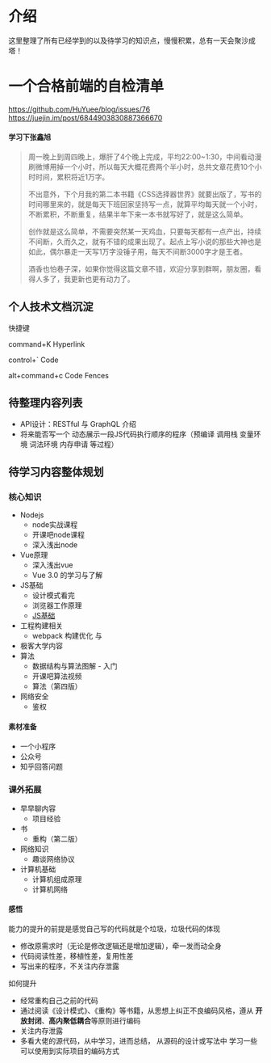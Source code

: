 # 介绍

这里整理了所有已经学到的以及待学习的知识点，慢慢积累，总有一天会聚沙成塔！



# 一个合格前端的自检清单

https://github.com/HuYuee/blog/issues/76
https://juejin.im/post/6844903830887366670



#### 学习下张鑫旭

>周一晚上到周四晚上，爆肝了4个晚上完成，平均22:00~1:30，中间看动漫刷微博用掉一个小时，所以每天大概花费两个半小时，总共文章花费10个小时时间，累积将近1万字。
>
>不出意外，下个月我的第二本书籍《CSS选择器世界》就要出版了，写书的时间哪里来的，就是每天下班回家坚持写一点，就算平均每天就一个小时，不断累积，不断重复，结果半年下来一本书就写好了，就是这么简单。
>
>创作就是这么简单，不需要突然某一天鸡血，只要每天都有一点产出，持续不间断，久而久之，就有不错的成果出现了。起点上写小说的那些大神也是如此，偶尔暴走一天写1万字没锤子用，每天不间断3000字才是王者。
>
>酒香也怕巷子深，如果你觉得这篇文章不错，欢迎分享到群啊，朋友圈，看得人多了，我更新也更有动力了。

## 个人技术文档沉淀

快捷键

command+K   Hyperlink

control+`   Code

alt+command+c   Code Fences

## 待整理内容列表

- API设计：RESTful   与 GraphQL 介绍
- 将来能否写一个 动态展示一段JS代码执行顺序的程序（预编译 调用栈 变量环境 词法环境 内存申请 等过程）

## 

## 待学习内容整体规划

### 核心知识

- Nodejs
  - node实战课程
  - 开课吧node课程
  - 深入浅出node
- Vue原理
  - 深入浅出vue
  - Vue 3.0 的学习与了解
- JS基础
  - 设计模式看完
  - 浏览器工作原理
  - [JS基础](https://github.com/mqyqingfeng/Blog)
- 工程构建相关
  - webpack 构建优化 与 
- 极客大学内容
- 算法
  - 数据结构与算法图解 - 入门
  - 开课吧算法视频
  - 算法（第四版）
- 网络安全
  - 鉴权

#### 素材准备

- 一个小程序
- 公众号
- 知乎回答问题



### 课外拓展

- 早早聊内容
  - 项目经验
- 书
  - 重构（第二版）
- 网络知识
  - 趣谈网络协议
- 计算机基础
  - 计算机组成原理
  - 计算机网络



#### 感悟

能力的提升的前提是感觉自己写的代码就是个垃圾，垃圾代码的体现

- 修改原需求时（无论是修改逻辑还是增加逻辑），牵一发而动全身
- 代码阅读性差，移植性差，复用性差
- 写出来的程序，不关注内存泄露

如何提升

- 经常重构自己之前的代码
- 通过阅读《设计模式》、《重构》等书籍，从思想上纠正不良编码风格，遵从 **开放封闭**、**高内聚低耦合**等原则进行编码
- 关注内存泄露
- 多看大佬的源代码，从中学习，进而总结， 从源码的设计或写法中 学习一些可以使用到实际项目的编码方式